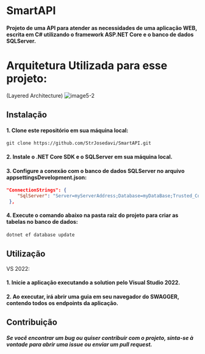 # SmartAPI
#### Projeto de uma API para atender as necessidades de uma aplicação WEB, escrita em C# utilizando o framework ASP.NET Core e o banco de dados SQLServer.

# Arquitetura Utilizada para esse projeto:
(Layered Architecture)
![image5-2](https://github.com/StrJosedavi/SmartAPI/assets/97465437/0cd1185d-fa74-4afc-8a5e-e13fc3c52e0c)


## Instalação
#### 1. Clone este repositório em sua máquina local:

```gitbash
git clone https://github.com/StrJosedavi/SmartAPI.git
```

#### 2. Instale o .NET Core SDK e o SQLServer em sua máquina local.

#### 3. Configure a conexão com o banco de dados SQLServer no arquivo appsettingsDevelopment.json:

```json
"ConnectionStrings": {
    "SqlServer": "Server=myServerAddress;Database=myDataBase;Trusted_Connection=True;TrustServerCertificate=True;"
 },
 ```
 
#### 4. Execute o comando abaixo na pasta raiz do projeto para criar as tabelas no banco de dados:

```powershell
dotnet ef database update
```

## Utilização

VS 2022:
#### 1. Inicie a aplicação executando a solution pelo Visual Studio 2022.

#### 2. Ao executar, irá abrir uma guia em seu navegador do SWAGGER, contendo todos os endpoints da aplicação.

## Contribuição
##### Se você encontrar um bug ou quiser contribuir com o projeto, sinta-se à vontade para abrir uma issue ou enviar um pull request.
